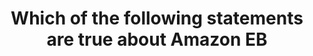 ---
layout: answer
title: "Which of the following statements are true about Amazon EB"
blurb: "EBS volumes persist independently from the running life of an EC2 instance. EC2 instances stop and start independently of EBS volumes, and vice versa"
quid: 205
---